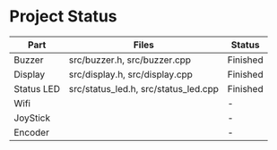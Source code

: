 # Project Status
| Part | Files | Status |
| -- | -- | -- |
| Buzzer | src/buzzer.h, src/buzzer.cpp | Finished |
| Display | src/display.h, src/display.cpp | Finished |
| Status LED | src/status_led.h, src/status_led.cpp | Finished |
| Wifi | | - |
| JoyStick | | - |
| Encoder | | - |
